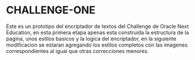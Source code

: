 # CHALLENGE-ONE
Este es un prototipo del encriptador de textos del Challenge de Oracle Next Education, en esta primera etapa apenas esta construida la estructura de la pagina, unos estilos basicos y la logica del encriptador, en la siguiente modificacion se estaran agregando los estilos completos con las imagenes correspondientes al igual que otras correcciones menores.
